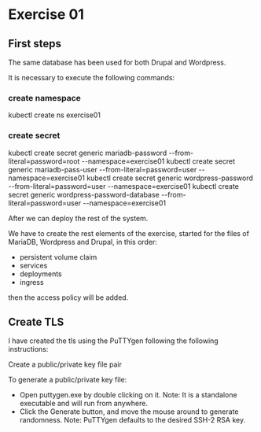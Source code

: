 # Exercise 01

## First steps

The same database has been used for both Drupal and Wordpress.

It is necessary to execute the following commands:

### create namespace

kubectl create ns exercise01

### create secret

kubectl create secret generic mariadb-password --from-literal=password=root --namespace=exercise01
kubectl create secret generic mariadb-pass-user --from-literal=password=user --namespace=exercise01
kubectl create secret generic wordpress-password --from-literal=password=user --namespace=exercise01
kubectl create secret generic wordpress-password-database --from-literal=password=user --namespace=exercise01

After we can deploy the rest of the system.

We have to create the rest elements of the exercise, started for the files of MariaDB, Wordpress and Drupal, in this order:

- persistent volume claim
- services
- deployments
- ingress

then the access policy will be added.

## Create TLS

I have created the tls using the PuTTYgen following the following instructions:

Create a public/private key file pair

To generate a public/private key file:

- Open puttygen.exe by double clicking on it.
  Note: It is a standalone executable and will run from anywhere.
- Click the Generate button, and move the mouse around to generate randomness.
  Note: PuTTYgen defaults to the desired SSH-2 RSA key.
